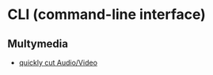 # CLI (command-line interface)

## Multymedia
 - [quickly cut Audio/Video][use-ffmpeg]

[use-ffmpeg]: https://askubuntu.com/a/56044/509163
